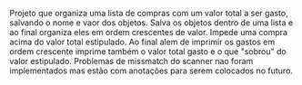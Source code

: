 Projeto que organiza uma lista de compras com um valor total a ser gasto, salvando o nome e vaor dos objetos.
Salva os objetos dentro de uma lista e ao final organiza eles em ordem crescentes de valor.
Impede uma compra acima do valor total estipulado.
Ao final alem de imprimir os gastos em ordem crescente imprime também o valor total gasto e o que "sobrou" do valor estipulado.
Problemas de missmatch do scanner nao foram implementados mas estão com anotações para serem colocados no futuro.
